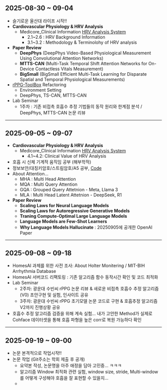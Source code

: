 ## 2025-08-30 ~ 09-04
- 슬기로운 울산대 라이프 시작!!
- **Cardiovascular Physiology & HRV Analysis** 
  - Medicore_Clinical Information [HRV Analysis System](https://github.com/whdudwo0428/My_TIL/blob/main/2025_09~2025_12/Heart%20Rate%20Variability%20Analysis%20System.pdf)
    - 2.1~2.6 : HRV Background Information
    - 3.1~3.2 : Methodology & Terminolohy of HRV analysis
- **Paper Review**
  - **DeepPhys** (DeepPhys Video-Based Physiological Measurement Using Convolutional Attention Networks)
  - **MTTS-CAN** (Multi-Task Temporal Shift Attention Networks for On-Device Contactless Vitals Measurement)
  - **BigSmall** (BigSmall Efficient Multi-Task Learning for Disparate Spatial and Temporal Physiological Measurements)
- [rPPG-ToolBox](https://github.com/whdudwo0428/rPPG-Toolbox) Refactoring
  - Environment Setting
  - DeepPhys, TS-CAN, MTTS-CAN
- Lab Seminar
  - 1주차 : 기존 비접촉 호흡수 추정 기법들의 동작 원리와 한계점 분석 / DeepPhys, MTTS-CAN 논문 리뷰

---

## 2025-09-05 ~ 09-07
- **Cardiovascular Physiology & HRV Analysis** 
  - Medicore_Clinical Information [HRV Analysis System](https://github.com/whdudwo0428/My_TIL/blob/main/2025_09~2025_12/Heart%20Rate%20Variability%20Analysis%20System.pdf)
    - 4.1~4.2: Clinical Value of HRV Analysis
- 호흡 시 신체 기계적 움직임 공부 (해부학적)
- 정보보안/대칭키암호/스트림암호/A5 공부, [Code](https://github.com/whdudwo0428/BaseLineCoding/blob/main/simple_a51_slide.py)
- About Attention...
  - MHA : Multi Head Attention
  - MQA : Multi Query Attention
  - GQA : Grouped Query Attetnion - Meta, Llama 3
  - MLA : Multi Head Latent Attetnion - DeepSeek, R1
- **Paper Review**
  - **Scaling Laws for Neural Language Models**
  - **Scaling Laws for Autoregressive Generative Models**
  - **Traning Compute-Optimal Large Language Models**
  - **Language Models are Few-Shot Learners**
  - **Why Language Models Hallucinate** : 20250905에 공개한 OpenAI Paper

---

## 2025-09-08 ~ 09-18
- HomesAI 과제를 위한 사전 조사: About Holter Monitering / MIT-BIH Arrhythmia Database
- HomesAI 서버코드 리팩토링 : 기존 알고리즘 함수 동작시간 확인 및 코드 최적화
- Lab Seminar
  - 2주차: 광운대 수빈씨 rPPG 논문 리뷰 & 새로운 비접촉 호흡수 추정 알고리즘(V0) 초안구현 및 실험, 인사이트 공유
  - 3주차: 광운대 수빈씨 rPPG 초기모델 논문 코드로 구현 & 호흡추정 알고리즘 V2까지 진행상황 공유
- 호흡수 추정 알고리즘 검증을 위해 계속 실험... 내가 고안한 Method가 실제로 Cohface 데이터셋을 통해 호흡 파형을 높은 corr로 복원 가능하다 확인

---

## 2025-09-19 ~ 09-00
- 논문 본격적으로 작업시작!!
- 논문 작업 (Git주소는 학회 제출 후 공개)
  - 요약본 작성, 논문명을 아주 애정을 담아 고민중... ㅋㅋㅋ
  - 알고리즘 Window 최적화 관련 실험, window size, stride, Multi-window를 어떻게 구성해야 호흡을 잘 표현할 수 있을지...
  - 





















